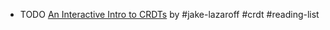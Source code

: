 - TODO [An Interactive Intro to CRDTs](https://jakelazaroff.com/words/an-interactive-intro-to-crdts/) by #jake-lazaroff #crdt #reading-list
